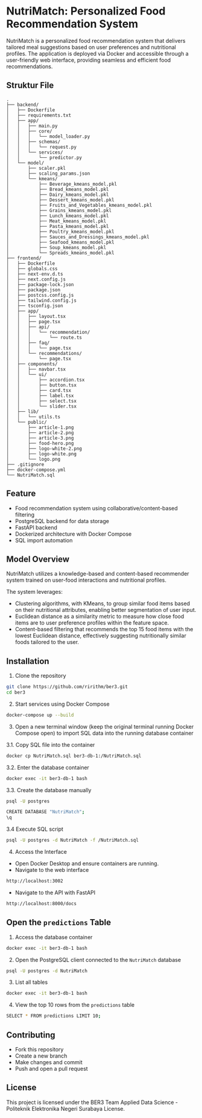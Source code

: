 # NutriMatch: Personalized Food Recommendation System

NutriMatch is a personalized food recommendation system that delivers tailored meal suggestions based on user preferences and nutritional profiles. The application is deployed via Docker and accessible through a user-friendly web interface, providing seamless and efficient food recommendations.

## Struktur File
```
.
├── backend/
│   ├── Dockerfile
│   ├── requirements.txt
│   ├── app/
│   │   ├── main.py
│   │   ├── core/
│   │   │   └── model_loader.py
│   │   ├── schemas/
│   │   │   └── request.py
│   │   └── services/
│   │       └── predictor.py
│   └── model/
│       ├── scaler.pkl
│       ├── scaling_params.json
│       └── kmeans/
│           ├── Beverage_kmeans_model.pkl
│           ├── Bread_kmeans_model.pkl
│           ├── Dairy_kmeans_model.pkl
│           ├── Dessert_kmeans_model.pkl
│           ├── Fruits_and_Vegetables_kmeans_model.pkl
│           ├── Grains_kmeans_model.pkl
│           ├── Lunch_kmeans_model.pkl
│           ├── Meat_kmeans_model.pkl
│           ├── Pasta_kmeans_model.pkl
│           ├── Poultry_kmeans_model.pkl
│           ├── Sauces_and_Dressings_kmeans_model.pkl
│           ├── Seafood_kmeans_model.pkl
│           ├── Soup_kmeans_model.pkl
│           └── Spreads_kmeans_model.pkl
├── frontend/
│   ├── Dockerfile
│   ├── globals.css
│   ├── next-env.d.ts
│   ├── next.config.js
│   ├── package-lock.json
│   ├── package.json
│   ├── postcss.config.js
│   ├── tailwind.config.js
│   ├── tsconfig.json
│   ├── app/
│   │   ├── layout.tsx
│   │   ├── page.tsx
│   │   ├── api/
│   │   │   └── recommendation/
│   │   │       └── route.ts
│   │   ├── faq/
│   │   │   └── page.tsx
│   │   └── recommendations/
│   │       └── page.tsx
│   ├── components/
│   │   ├── navbar.tsx
│   │   └── ui/
│   │       ├── accordion.tsx
│   │       ├── button.tsx
│   │       ├── card.tsx
│   │       ├── label.tsx
│   │       ├── select.tsx
│   │       └── slider.tsx
│   ├── lib/
│   │   └── utils.ts
│   └── public/
│       ├── article-1.png
│       ├── article-2.png
│       ├── article-3.png
│       ├── food-hero.png
│       ├── logo-white-2.png
│       ├── logo-white.png
│       └── logo.png
├── .gitignore
├── docker-compose.yml
└── NutriMatch.sql
```

## Feature
- Food recommendation system using collaborative/content-based filtering
- PostgreSQL backend for data storage
- FastAPI backend
- Dockerized architecture with Docker Compose
- SQL import automation

## Model Overview
NutriMatch utilizes a knowledge-based and content-based recommender system trained on user-food interactions and nutritional profiles.

The system leverages:
- Clustering algorithms, with KMeans, to group similar food items based on their nutritional attributes, enabling better segmentation of user input.
- Euclidean distance as a similarity metric to measure how close food items are to user preference profiles within the feature space.
- Content-based filtering that recommends the top 15 food items with the lowest Euclidean distance, effectively suggesting nutritionally similar foods tailored to the user.

## Installation

1. Clone the repository
```bash
git clone https://github.com/ririthm/ber3.git
cd ber3
```
2. Start services using Docker Compose
```bash
docker-compose up --build
```
3. Open a new terminal window (keep the original terminal running Docker Compose open) to import SQL data into the running database container

3.1. Copy SQL file into the container
```bash
docker cp NutriMatch.sql ber3-db-1:/NutriMatch.sql
```
3.2. Enter the database container
```bash
docker exec -it ber3-db-1 bash
```
3.3. Create the database manually
```bash
psql -U postgres
```
```bash
CREATE DATABASE "NutriMatch";
\q
```
3.4 Execute SQL script
```bash
psql -U postgres -d NutriMatch -f /NutriMatch.sql
```
4. Access the Interface
- Open Docker Desktop and ensure containers are running.
- Navigate to the web interface
```bash
http://localhost:3002
```
- Navigate to the API with FastAPI
```bash
http://localhost:8000/docs
```

## Open the `predictions` Table 
1. Access the database container
```bash
docker exec -it ber3-db-1 bash
```
2. Open the PostgreSQL client connected to the `NutriMatch` database
```bash
psql -U postgres -d NutriMatch
```
3. List all tables
```bash
docker exec -it ber3-db-1 bash
```
4. View the top 10 rows from the `predictions` table
```bash
SELECT * FROM predictions LIMIT 10;
```

## Contributing
- Fork this repository
- Create a new branch
- Make changes and commit
- Push and open a pull request

## License
This project is licensed under the BER3 Team Applied Data Science - Politeknik Elektronika Negeri Surabaya License.